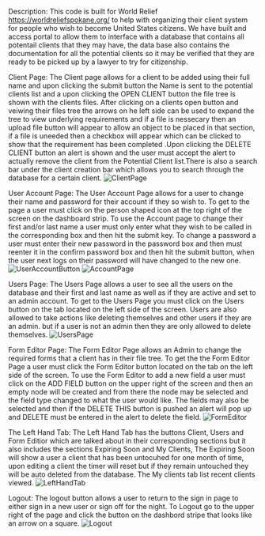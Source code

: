 Description:
    This code is built for World Relief https://worldreliefspokane.org/ to help with organizing their client system for people who wish to become United States citizens. We have built and access portal to allow them to interface with a database that contains all potentail clients that they may have, the data base also contains the documentation for all the potential clients so it may be verified that they are ready to be picked up by a lawyer to try for citizenship.

Client Page:
    The Client page allows for a client to be added using their full name and upon clicking the submit button the Name is sent to the potential clients list and a upon clicking the OPEN CLIENT button the file tree is shown with the clients files. After clicking on a clients open button and veiwing their files tree the arrows on he left side can be used to expand the tree to view underlying requirements and if a file is nessecary then an upload file button will appear to allow an object to be placed in that section, if a file is uneeded then a checkbox will appear which can be clicked to show that the requirement has been completed .Upon clicking the DELETE CLIENT button an alert is shown and the user must accept the alert to actually remove the client from the Potential Client list.There is also a search bar under the client creation bar which allows you to search through the database for a certain client.
    ![ClientPage](ClientPage.png)

User Account Page:
    The User Account Page allows for a user to change their name and password for their account if they so wish to. To get to the page a user must click on the person shaped icon at the top right of the screen on the dashboard strip. To use the Account page to change their first and/or last name a user must only enter what they wish to be called in the corresponding box and then hit the submit key. To change a password a user must enter their new password in the password box and then must reenter it in the confirm password box and then hit the submit button, when the user next logs on their password will have changed to the new one.
    ![UserAccountButton](UserAccount.png)
    ![AccountPage](AccountPage.png)
    
Users Page:
    The Users Page allows a user to see all the users on the database and their first and last name as well as if they are active and set to an admin account. To get to the Users Page you must click on the Users button on the tab located on the left side of the screen. Users are also allowed to take actions like deleting themselves and other users if they are an admin. but if a user is not an admin then they are only allowed to delete themselves.
    ![UsersPage](UsersPage.png)

Form Editor Page:
    The Form Editor Page allows an Admin to change the required forms that a client has in their file tree. To get the the Form Editor Page a user must click the Form Editor button located on the tab on the left side of the screen. To use the Form Editor to add a new field a user must click on the ADD FIELD button on the upper right of the screen and then an empty node will be created and from there the node may be selected and the field type changed to what the user would like. The fields may also be selected and then if the DELETE THIS button is pushed an alert will pop up and DELETE must be entered in the alert to delete the field.
    ![FormEditor](FormEditor.png)

The Left Hand Tab:
    The Left Hand Tab has the buttons Client, Users and Form Editior which are talked about in their corresponding sections but it also includes the sections Expiring Soon and My Clients, The Expiring Soon will show a user a client that has been untocuhed for one month of time, upon editing a client the timer will reset but if they remain untouched they will be auto deleted from the database. The My clients tab list recent clients viewed.
    ![LeftHandTab](LeftHandTab.png)

Logout:
    The logout button allows a user to return to the sign in page to either sign in a new user or sign off for the night. To Logout go to the upper right of the page and click the button on the dashbord stripe that looks like an arrow on a square.
    ![Logout](Logout.png)
